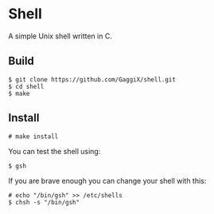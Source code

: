 # Shell

A simple Unix shell written in C.

## Build

    $ git clone https://github.com/GaggiX/shell.git
    $ cd shell
    $ make

## Install

    # make install

You can test the shell using:

	$ gsh
If you are brave enough you can change your shell with this:

    # echo "/bin/gsh" >> /etc/shells
    $ chsh -s "/bin/gsh"

